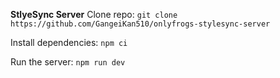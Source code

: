**StlyeSync Server**
Clone repo: 
`git clone https://github.com/GangeiKan510/onlyfrogs-stylesync-server`

Install dependencies:
`npm ci`

Run the server: 
`npm run dev`
